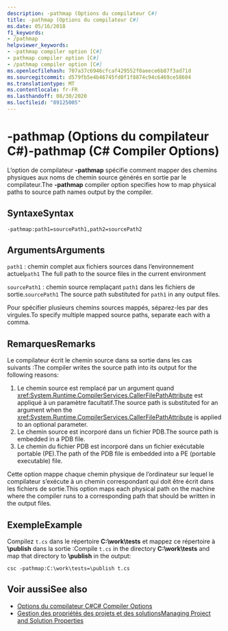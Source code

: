 ```yaml
---
description: -pathmap (Options du compilateur C#)
title: -pathmap (Options du compilateur C#)
ms.date: 05/16/2018
f1_keywords:
- /pathmap
helpviewer_keywords:
- -pathmap compiler option [C#]
- pathmap compiler option [C#]
- /pathmap compiler option [C#]
ms.openlocfilehash: 707a37c6946cfcaf429552f0aeece6b87f3ad71d
ms.sourcegitcommit: d579fb5e4b46745fd0f1f8874c94c6469ce58604
ms.translationtype: MT
ms.contentlocale: fr-FR
ms.lasthandoff: 08/30/2020
ms.locfileid: "89125005"
---
```

# <a name="-pathmap-c-compiler-options"></a><span data-ttu-id="9a96d-103">-pathmap (Options du compilateur C#)</span><span class="sxs-lookup"><span data-stu-id="9a96d-103">-pathmap (C# Compiler Options)</span></span>

<span data-ttu-id="9a96d-104">L’option de compilateur **-pathmap** spécifie comment mapper des chemins physiques aux noms de chemin source générés en sortie par le compilateur.</span><span class="sxs-lookup"><span data-stu-id="9a96d-104">The **-pathmap** compiler option specifies how to map physical paths to source path names output by the compiler.</span></span>

## <a name="syntax"></a><span data-ttu-id="9a96d-105">Syntaxe</span><span class="sxs-lookup"><span data-stu-id="9a96d-105">Syntax</span></span>

```console
-pathmap:path1=sourcePath1,path2=sourcePath2
```

## <a name="arguments"></a><span data-ttu-id="9a96d-106">Arguments</span><span class="sxs-lookup"><span data-stu-id="9a96d-106">Arguments</span></span>

 <span data-ttu-id="9a96d-107">`path1` : chemin complet aux fichiers sources dans l’environnement actuel</span><span class="sxs-lookup"><span data-stu-id="9a96d-107">`path1` The full path to the source files in the current environment</span></span>

 <span data-ttu-id="9a96d-108">`sourcePath1` : chemin source remplaçant `path1` dans les fichiers de sortie.</span><span class="sxs-lookup"><span data-stu-id="9a96d-108">`sourcePath1` The source path substituted for `path1` in any output files.</span></span>

<span data-ttu-id="9a96d-109">Pour spécifier plusieurs chemins sources mappés, séparez-les par des virgules.</span><span class="sxs-lookup"><span data-stu-id="9a96d-109">To specify multiple mapped source paths, separate each with a comma.</span></span>

## <a name="remarks"></a><span data-ttu-id="9a96d-110">Remarques</span><span class="sxs-lookup"><span data-stu-id="9a96d-110">Remarks</span></span>

<span data-ttu-id="9a96d-111">Le compilateur écrit le chemin source dans sa sortie dans les cas suivants :</span><span class="sxs-lookup"><span data-stu-id="9a96d-111">The compiler writes the source path into its output for the following reasons:</span></span>

1. <span data-ttu-id="9a96d-112">Le chemin source est remplacé par un argument quand <xref:System.Runtime.CompilerServices.CallerFilePathAttribute> est appliqué à un paramètre facultatif.</span><span class="sxs-lookup"><span data-stu-id="9a96d-112">The source path is substituted for an argument when the <xref:System.Runtime.CompilerServices.CallerFilePathAttribute> is applied to an optional parameter.</span></span>
1. <span data-ttu-id="9a96d-113">Le chemin source est incorporé dans un fichier PDB.</span><span class="sxs-lookup"><span data-stu-id="9a96d-113">The source path is embedded in a PDB file.</span></span>
1. <span data-ttu-id="9a96d-114">Le chemin du fichier PDB est incorporé dans un fichier exécutable portable (PE).</span><span class="sxs-lookup"><span data-stu-id="9a96d-114">The path of the PDB file is embedded into a PE (portable executable) file.</span></span>

<span data-ttu-id="9a96d-115">Cette option mappe chaque chemin physique de l’ordinateur sur lequel le compilateur s’exécute à un chemin correspondant qui doit être écrit dans les fichiers de sortie.</span><span class="sxs-lookup"><span data-stu-id="9a96d-115">This option maps each physical path on the machine where the compiler runs to a corresponding path that should be written in the output files.</span></span>

## <a name="example"></a><span data-ttu-id="9a96d-116">Exemple</span><span class="sxs-lookup"><span data-stu-id="9a96d-116">Example</span></span>

<span data-ttu-id="9a96d-117">Compilez `t.cs` dans le répertoire **C:\\work\\tests** et mappez ce répertoire à **\publish** dans la sortie :</span><span class="sxs-lookup"><span data-stu-id="9a96d-117">Compile `t.cs` in the directory **C:\\work\\tests** and map that directory to **\publish** in the output:</span></span>

```console
csc -pathmap:C:\work\tests=\publish t.cs
```

## <a name="see-also"></a><span data-ttu-id="9a96d-118">Voir aussi</span><span class="sxs-lookup"><span data-stu-id="9a96d-118">See also</span></span>

- [<span data-ttu-id="9a96d-119">Options du compilateur C#</span><span class="sxs-lookup"><span data-stu-id="9a96d-119">C# Compiler Options</span></span>](./index.md)
- [<span data-ttu-id="9a96d-120">Gestion des propriétés des projets et des solutions</span><span class="sxs-lookup"><span data-stu-id="9a96d-120">Managing Project and Solution Properties</span></span>](/visualstudio/ide/managing-project-and-solution-properties)
